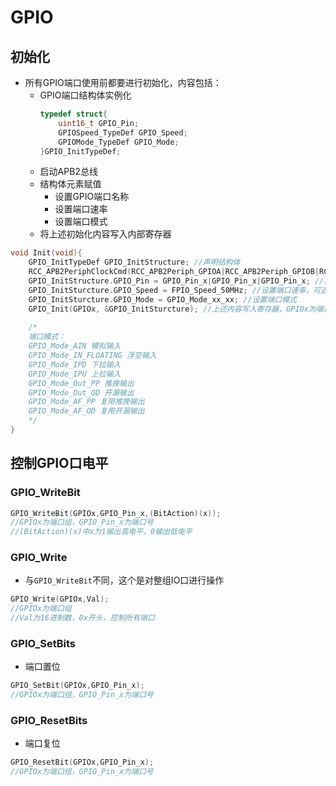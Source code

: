 # GPIO

## 初始化
- 所有GPIO端口使用前都要进行初始化，内容包括：
  - GPIO端口结构体实例化
    ```C
    typedef struct{
        uint16_t GPIO_Pin;
        GPIOSpeed_TypeDef GPIO_Speed;
        GPIOMode_TypeDef GPIO_Mode;
    }GPIO_InitTypeDef;
    ```
  - 启动APB2总线
  - 结构体元素赋值
    - 设置GPIO端口名称
    - 设置端口速率
    - 设置端口模式
  - 将上述初始化内容写入内部寄存器

```C
void Init(void){
    GPIO_InitTypeDef GPIO_InitStructure; //声明结构体
    RCC_APB2PeriphClockCmd(RCC_APB2Periph_GPIOA|RCC_APB2Periph_GPIOB|RCC_APB2Periph_GPIOC,Enable); //启动APB2总线
    GPIO_InitStructure.GPIO_Pin = GPIO_Pin_x|GPIO_Pin_x|GPIO_Pin_x; //指定端口号，x为0~15之间的值，对应每一组内的引脚号，可以有多个值，用‘|’隔开
    GPIO_InitSturcture.GPIO_Speed = FPIO_Speed_50MHz; //设置端口速率，可选2，10，50MHz
    GPIO_InitSturcture.GPIO_Mode = GPIO_Mode_xx_xx; //设置端口模式
    GPIO_Init(GPIOx, &GPIO_InitSturcture); //上述内容写入寄存器，GPIOx为端口组名称，x可为ABCD，视引脚而定
    
    /*
    端口模式：
    GPIO_Mode_AIN 模拟输入
    GPIO_Mode_IN_FLOATING 浮空输入
    GPIO_Mode_IPD 下拉输入
    GPIO_Mode_IPU 上拉输入
    GPIO_Mode_Out_PP 推挽输出
    GPIO_Mode_Out_OD 开漏输出
    GPIO_Mode_AF_PP 复用推挽输出
    GPIO_Mode_AF_OD 复用开漏输出
    */ 
}
```

## 控制GPIO口电平
### GPIO_WriteBit
```C
GPIO_WriteBit(GPIOx,GPIO_Pin_x,(BitAction)(x));
//GPIOx为端口组，GPIO_Pin_x为端口号
//(BitAction)(x)中x为1输出高电平，0输出低电平
```
### GPIO_Write
- 与`GPIO_WriteBit`不同，这个是对整组IO口进行操作
```C
GPIO_Write(GPIOx,Val);
//GPIOx为端口组
//Val为16进制数，0x开头，控制所有端口
```

### GPIO_SetBits
- 端口置位
```C
GPIO_SetBit(GPIOx,GPIO_Pin_x);
//GPIOx为端口组，GPIO_Pin_x为端口号
```
### GPIO_ResetBits
- 端口复位
```C
GPIO_ResetBit(GPIOx,GPIO_Pin_x);
//GPIOx为端口组，GPIO_Pin_x为端口号
```